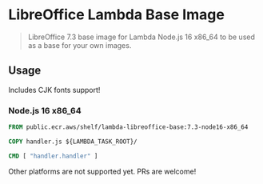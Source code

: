 # LibreOffice Lambda Base Image

> LibreOffice 7.3 base image for Lambda Node.js 16 x86_64 to be used as a base for your own images.

## Usage

Includes CJK fonts support!

### Node.js 16 x86_64

```Dockerfile
FROM public.ecr.aws/shelf/lambda-libreoffice-base:7.3-node16-x86_64

COPY handler.js ${LAMBDA_TASK_ROOT}/

CMD [ "handler.handler" ]
```

Other platforms are not supported yet. PRs are welcome!
